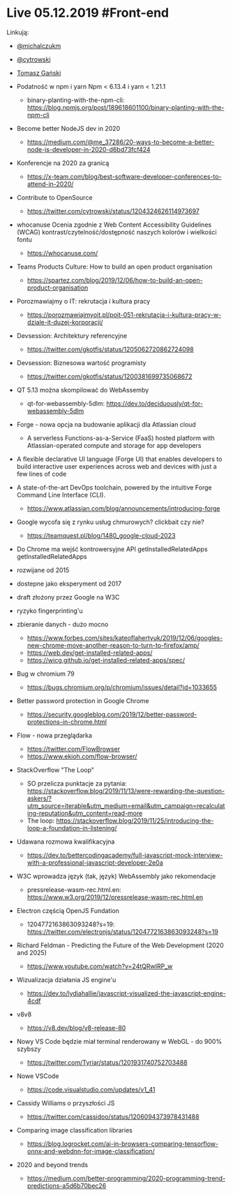 # Live 05.12.2019 #Front-end

Linkują:
* [@michalczukm](https://twitter.com/michalczukm)
* [@cytrowski](https://twitter.com/cytrowski)
* [Tomasz Gański](https://www.linkedin.com/in/tomaszganski)

* Podatność w npm i yarn
  Npm < 6.13.4 i yarn < 1.21.1

  * binary-planting-with-the-npm-cli: https://blog.npmjs.org/post/189618601100/binary-planting-with-the-npm-cli
* Become better NodeJS dev in 2020
  * https://medium.com/@me_37286/20-ways-to-become-a-better-node-js-developer-in-2020-d6bd73fcf424
* Konferencje na 2020 za granicą
  * https://x-team.com/blog/best-software-developer-conferences-to-attend-in-2020/
* Contribute to OpenSource
  * https://twitter.com/cytrowski/status/1204324626114973697
* whocanuse
  Ocenia zgodnie z Web Content Accessibility Guidelines (WCAG) kontrast/czytelność/dostępność naszych kolorów i wielkości fontu

  * https://whocanuse.com/
* Teams Products Culture: How to build an open product organisation
  * https://spartez.com/blog/2019/12/06/how-to-build-an-open-product-organisation
* Porozmawiajmy o IT: rekrutacja i kultura pracy
  * https://porozmawiajmyoit.pl/poit-051-rekrutacja-i-kultura-pracy-w-dziale-it-duzej-korporacji/
* Devsession: Architektury referencyjne
  * https://twitter.com/gkotfis/status/1205062720862724098
* Devsession: Biznesowa wartość programisty
  * https://twitter.com/gkotfis/status/1200381699735068672
* QT 5.13 można skompilować do WebAssemby
  * qt-for-webassembly-5dlm: https://dev.to/deciduously/qt-for-webassembly-5dlm
* Forge - nowa opcja na budowanie aplikacji dla Atlassian cloud
  * A serverless Functions-as-a-Service (FaaS) hosted platform with Atlassian-operated compute and storage for app developers
* A flexible declarative UI language (Forge UI) that enables developers to build interactive user experiences across web and devices with just a few lines of code
* A state-of-the-art DevOps toolchain, powered by the intuitive Forge Command Line Interface (CLI).

  * https://www.atlassian.com/blog/announcements/introducing-forge
* Google wycofa się z rynku usług chmurowych? clickbait czy nie?
  * https://teamquest.pl/blog/1480_google-cloud-2023
* Do Chrome ma wejść kontrowersyjne API getInstalledRelatedApps
  getInstalledRelatedApps

* rozwijane od 2015
* dostepne jako eksperyment od 2017
* draft złożony przez Google na W3C
* ryzyko fingerprinting'u
* zbieranie danych - dużo mocno

  * https://www.forbes.com/sites/kateoflahertyuk/2019/12/06/googles-new-chrome-move-another-reason-to-turn-to-firefox/amp/
  * https://web.dev/get-installed-related-apps/
  * https://wicg.github.io/get-installed-related-apps/spec/
* Bug w chromium 79
  * https://bugs.chromium.org/p/chromium/issues/detail?id=1033655
* Better password protection in Google Chrome
  * https://security.googleblog.com/2019/12/better-password-protections-in-chrome.html
* Flow - nowa przeglądarka
  * https://twitter.com/FlowBrowser
  * https://www.ekioh.com/flow-browser/
* StackOverflow "The Loop"
  * SO przelicza punktacje za pytania: https://stackoverflow.blog/2019/11/13/were-rewarding-the-question-askers/?utm_source=iterable&utm_medium=email&utm_campaign=recalculating-reputation&utm_content=read-more
  * The loop: https://stackoverflow.blog/2019/11/25/introducing-the-loop-a-foundation-in-listening/
* Udawana rozmowa kwalifikacyjna
  * https://dev.to/bettercodingacademy/full-javascript-mock-interview-with-a-professional-javascript-developer-2e0a
* W3C wprowadza język (tak, język) WebAssembly jako rekomendacje
  * pressrelease-wasm-rec.html.en: https://www.w3.org/2019/12/pressrelease-wasm-rec.html.en
* Electron częścią OpenJS Fundation
  * 1204772163863093248?s=19: https://twitter.com/electronjs/status/1204772163863093248?s=19
* Richard Feldman - Predicting the Future of the Web Development (2020 and 2025)
  * https://www.youtube.com/watch?v=24tQRwIRP_w
* Wizualizacja działania JS engine'u
  * https://dev.to/lydiahallie/javascript-visualized-the-javascript-engine-4cdf
* v8v8
  * https://v8.dev/blog/v8-release-80
* Nowy VS Code będzie miał terminal renderowany w WebGL - do 900% szybszy
  * https://twitter.com/Tyriar/status/1201931740752703488
* Nowe VSCode
  * https://code.visualstudio.com/updates/v1_41
* Cassidy Williams o przyszłości JS
  * https://twitter.com/cassidoo/status/1206094373978431488
* Comparing image classification libraries
  * https://blog.logrocket.com/ai-in-browsers-comparing-tensorflow-onnx-and-webdnn-for-image-classification/
* 2020 and beyond trends
  * https://medium.com/better-programming/2020-programming-trend-predictions-a5d6b70bec26